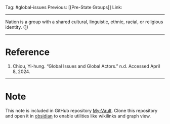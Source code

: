 Tag: #global-issues 
Previous: [[Pre-State Groups]]
Link: 

---

Nation is a group with a shared cultural, linguistic, ethnic, racial, or religious identity. (<u>1</u>)

---

# Reference

1. Chiou, Yi-hung. “Global Issues and Global Actors.” n.d. Accessed April 8, 2024.

---

# Note

This note is included in GitHub repository [My-Vault](https://github.com/LittleD3092/My-Vault.git). Clone this repository and open it in [obsidian](https://obsidian.md/) to enable utilities like wikilinks and graph view.